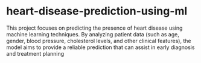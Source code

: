 # heart-disease-prediction-using-ml
This project focuses on predicting the presence of heart disease using machine learning techniques. By analyzing patient data (such as age, gender, blood pressure, cholesterol levels, and other clinical features), the model aims to provide a reliable prediction that can assist in early diagnosis and treatment planning
